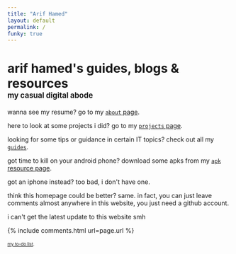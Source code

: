 ```yaml
---
title: "Arif Hamed"
layout: default
permalink: /
funky: true
---
```


<!-- <link rel="stylesheet" href="https://arifhamed.com/static/css/bootstrap.min.css">
<script src="https://arifhamed.com/static/js/jquery.min.js"></script>
<script src="https://arifhamed.com/static/js/bootstrap.min.js"></script>

<link rel="stylesheet" type="text/css" href="https://arifhamed.com/static/css/site.css"> -->


# arif hamed's guides, blogs & resources <br><span style="font-size:60%;">my casual digital abode</span>

wanna see my resume? go to my [`about` page](/about).

here to look at some projects i did? go to my [`projects` page](/projects).

looking for some tips or guidance in certain IT topics? check out all my [`guides`](/guides).

got time to kill on your android phone? download some apks from my [`apk` resource page](/resources/apk).

got an iphone instead? too bad, i don't have one.

think this homepage could be better? same. in fact, you can just leave comments almost anywhere in this website, you just need a github account.

<span id="time">i can't get the latest update to this website smh</span>

<script>
    getLatestCommitDate();
    async function getLatestCommitDate() {
        const response = await fetch("https://api.github.com/repos/arifhamed/arifhamed.github.io/commits");
        const all = await response.json();
        const latest_date = all[0]['commit']['author']['date']+" (GMT+8)";
        document.getElementById('time').innerHTML = "this website was last updated in "+latest_date;
    }
</script>


{% include comments.html url=page.url %}
<br><br>
<span style="font-size:70%;">[my to-do list](https://arifhamed.com/todo).</span>